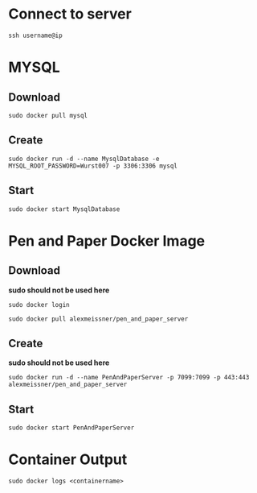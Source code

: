 # Connect to server
``ssh username@ip``

# MYSQL
## Download
``sudo docker pull mysql``

## Create
``sudo docker run -d --name MysqlDatabase -e MYSQL_ROOT_PASSWORD=Wurst007 -p 3306:3306 mysql``

## Start
``sudo docker start MysqlDatabase``

# Pen and Paper Docker Image
## Download
**sudo should not be used here**

``sudo docker login``

``sudo docker pull alexmeissner/pen_and_paper_server``

## Create
**sudo should not be used here**

``sudo docker run -d --name PenAndPaperServer -p 7099:7099 -p 443:443 alexmeissner/pen_and_paper_server``

## Start
``sudo docker start PenAndPaperServer``

# Container Output
``sudo docker logs <containername>``